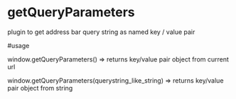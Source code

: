 getQueryParameters
==================

plugin to get address bar query string as named key / value pair


#usage

window.getQueryParameters() => returns key/value pair object from current url

window.getQueryParameters(querystring_like_string) => returns key/value pair object from string
